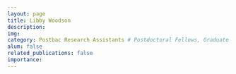 ```yaml
---
layout: page
title: Libby Woodson
description:
img:
category: Postbac Research Assistants # Postdoctoral Fellows, Graduate Students, Postbac Research Assistants, Undergraduate Research Assistants
alum: false
related_publications: false
importance:
---
```

